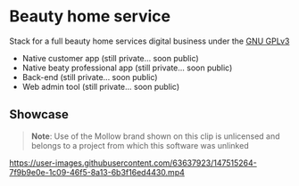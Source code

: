 # Beauty home service
Stack for a full beauty home services digital business under the [GNU GPLv3](/LICENSE)
- Native customer app (still private... soon public)
- Native beaty professional app (still private... soon public)
- Back-end (still private... soon public)
- Web admin tool (still private... soon public)

## Showcase

> **Note**: Use of the Mollow brand shown on this clip is unlicensed and belongs to a project from which this software was unlinked



https://user-images.githubusercontent.com/63637923/147515264-7f9b9e0e-1c09-46f5-8a13-6b3f16ed4430.mp4

